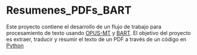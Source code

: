 # Resumenes_PDFs_BART
Este proyecto contiene el desarrollo de un flujo de trabajo para procesamiento de texto usando [OPUS-MT](https://huggingface.co/Helsinki-NLP/opus-mt-es-en) y [BART](https://huggingface.co/facebook/bart-large-cnn). El objetivo del proyecto es extraer, traducir y resumir el texto de un PDF a través de un código en [Python](https://www.python.org)
